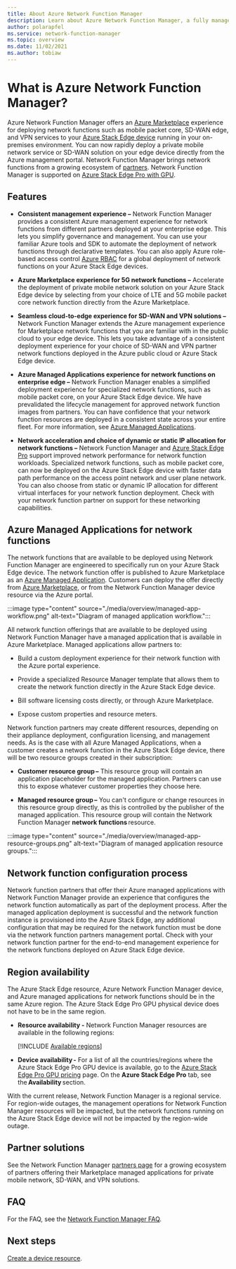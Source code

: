 ```yaml
---
title: About Azure Network Function Manager
description: Learn about Azure Network Function Manager, a fully managed cloud-native orchestration service that lets you deploy and provision network functions on Azure Stack Edge Pro with GPU for a consistent hybrid experience using the Azure portal.
author: polarapfel
ms.service: network-function-manager
ms.topic: overview
ms.date: 11/02/2021
ms.author: tobiaw
---
```

# What is Azure Network Function Manager?

Azure Network Function Manager offers an [Azure Marketplace](https://azure.microsoft.com/marketplace/) experience for deploying network functions such as mobile packet core, SD-WAN edge, and VPN services to your [Azure Stack Edge device](https://azure.microsoft.com/products/azure-stack/edge/) running in your on-premises environment. You can now rapidly deploy a private mobile network service or SD-WAN solution on your edge device directly from the Azure management portal. Network Function Manager brings network functions from a growing ecosystem of [partners](#partners). Network Function Manager is supported on [Azure Stack Edge Pro with GPU](../databox-online/azure-stack-edge-gpu-overview.md).

## <a name="features"></a> Features

* **Consistent management experience –** Network Function Manager provides a consistent Azure management experience for network functions from different partners deployed at your enterprise edge. This lets you simplify governance and management. You can use your familiar Azure tools and SDK to automate the deployment of network functions through declarative templates. You can also apply Azure role-based access control [Azure RBAC](../role-based-access-control/overview.md) for a global deployment of network functions on your Azure Stack Edge devices.

* **Azure Marketplace experience for 5G network functions –** Accelerate the deployment of private mobile network solution on your Azure Stack Edge device by selecting from your choice of LTE and 5G mobile packet core network function directly from the Azure Marketplace.

* **Seamless cloud-to-edge experience for SD-WAN and VPN solutions –** Network Function Manager extends the Azure management experience for Marketplace network functions that you are familiar with in the public cloud to your edge device. This lets you take advantage of a consistent deployment experience for your choice of SD-WAN and VPN partner network functions deployed in the Azure public cloud or Azure Stack Edge device.

* **Azure Managed Applications experience for network functions on enterprise edge –** Network Function Manager enables a simplified deployment experience for specialized network functions, such as mobile packet core, on your Azure Stack Edge device. We have prevalidated the lifecycle management for approved network function images from partners. You can have confidence that your network function resources are deployed in a consistent state across your entire fleet. For more information, see [Azure Managed Applications](../azure-resource-manager/managed-applications/overview.md).

* **Network acceleration and choice of dynamic or static IP allocation for network functions –** Network Function Manager and [Azure Stack Edge Pro](../databox-online/azure-stack-edge-gpu-overview.md) support improved network performance for network function workloads. Specialized network functions, such as mobile packet core, can now be deployed on the Azure Stack Edge device with faster data path performance on the access point network and user plane network. You can also choose from static or dynamic IP allocation for different virtual interfaces for your network function deployment. Check with your network function partner on support for these networking capabilities.  

## <a name="managed"></a>Azure Managed Applications for network functions

The network functions that are available to be deployed using Network Function Manager are engineered to specifically run on your Azure Stack Edge device. The network function offer is published to Azure Marketplace as an [Azure Managed Application](../azure-resource-manager/managed-applications/overview.md). Customers can deploy the offer directly from [Azure Marketplace](https://azuremarketplace.microsoft.com/marketplace/), or from the Network Function Manager device resource via the Azure portal. 

:::image type="content" source="./media/overview/managed-app-workflow.png" alt-text="Diagram of managed application workflow.":::

All network function offerings that are available to be deployed using Network Function Manager have a managed application that is available in Azure Marketplace. Managed applications allow partners to:

* Build a custom deployment experience for their network function with the Azure portal experience. 

* Provide a specialized Resource Manager template that allows them to create the network function directly in the Azure Stack Edge device.

* Bill software licensing costs directly, or through Azure Marketplace. 

* Expose custom properties and resource meters.

Network function partners may create different resources, depending on their appliance deployment, configuration licensing, and management needs. As is the case with all Azure Managed Applications, when a customer creates a network function in the Azure Stack Edge device, there will be two resource groups created in their subscription:

* **Customer resource group –** This resource group will contain an application placeholder for the managed application. Partners can use this to expose whatever customer properties they choose here. 

* **Managed resource group –** You can't configure or change resources in this resource group directly, as this is controlled by the publisher of the managed application. This resource group will contain the Network Function Manager **network functions** resource.

:::image type="content" source="./media/overview/managed-app-resource-groups.png" alt-text="Diagram of managed application resource groups.":::

## <a name="configuration"></a>Network function configuration process 

Network function partners that offer their Azure managed applications with Network Function Manager provide an experience that configures the network function automatically as part of the deployment process. After the managed application deployment is successful and the network function instance is provisioned into the Azure Stack Edge, any additional configuration that may be required for the network function must be done via the network function partners management portal. Check with your network function partner for the end-to-end management experience for the network functions deployed on Azure Stack Edge device.

## <a name="regions"></a>Region availability

The Azure Stack Edge resource, Azure Network Function Manager device, and Azure managed applications for network functions should be in the same Azure region. The Azure Stack Edge Pro GPU physical device does not have to be in the same region.

* **Resource availability -** Network Function Manager resources are available in the following regions:

   [!INCLUDE [Available regions](../../includes/network-function-manager-regions-include.md)]

* **Device availability -** For a list of all the countries/regions where the Azure Stack Edge Pro GPU device is available, go to the [Azure Stack Edge Pro GPU pricing](https://azure.microsoft.com/pricing/details/azure-stack/edge/#azureStackEdgePro) page. On the **Azure Stack Edge Pro** tab, see the **Availability** section.

With the current release, Network Function Manager is a regional service. For region-wide outages, the management operations for Network Function Manager resources will be impacted, but the network functions running on the Azure Stack Edge device will not be impacted by the region-wide outage.

## <a name="partners"></a>Partner solutions

See the Network Function Manager [partners page](partners.md) for a growing ecosystem of partners offering their Marketplace managed applications for private mobile network, SD-WAN, and VPN solutions.

## <a name="faq"></a>FAQ

For the FAQ, see the [Network Function Manager FAQ](faq.md).

## Next steps

[Create a device resource](create-device.md).
